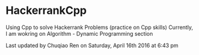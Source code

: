 # HackerrankCpp
Using Cpp to solve Hackerrank Problems (practice on Cpp skills)
Currently, I am wokring on Algorithm - Dynamic Programming section  
  
Last updated by Chuqiao Ren on Saturday, April 16th 2016 at 6:43 pm 
